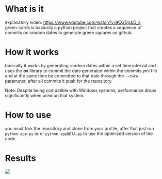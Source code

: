 # What is it
explanatory video: https://www.youtube.com/watch?v=lKXrDjckD_s <br>
green-cards is basically a python project that creates a sequence of commits on random dates to generate green squares on github.

# How it works
basically it works by generating random dates within a set time interval and uses the **os** library to commit the date generated within the commits.yml file and at the same time be committed to that date through the ```--date``` parameter, after all commits it push for the repository.

Note: Despite being compatible with Windows systems, performance drops significantly when used on that system.

# How to use
you must fork the repository and clone from your profile, after that just run ```python app.py``` or or ```python appBETA.py``` to use the optimized version of the code.

# Results
<img src="https://i.imgur.com/JuONa2m.png">
